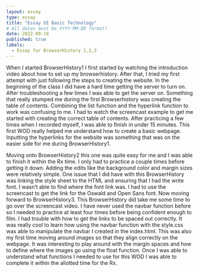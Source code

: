 ```yaml
---
layout: essay
type: essay
title: "Essay UI Basic Technology"
# All dates must be YYYY-MM-DD format!
date: 2022-09-18
published: true
labels:
  - Essay for BrowserHistory 1,2,3
---
```

When I started BrowserHistory1 I first started by watching the introduction video about how to set up my browserhistory. After that, I tried my first attempt with just following the steps to creating the website. In the beginning of the class I did have a hard time getting the server to turn on. After troubleshooting a few times I was able to get the server on. Something that really stumped me during the first Browserhistory was creating the table of contents. Combining the list function and the hyperlink function to work was confusing to me. I had to watch the screencast example to get me started with creating the correct table of contents. After practicing a few times when I recorded myself, I was able to finish in under 15 minutes. This first WOD really helped me understand how to create a basic webpage. Inputting the hyperlinks for the website was something that was on the easier side for me during BrowserHistory1. 

Moving onto BrowserHistory2 this one was quite easy for me and I was able to finish it within the Rx time. I only had to practice a couple times before getting it down. Adding the edits like the background color and margin sizes were relatively simple. One issue that I did have with this BrowserHistory was linking the style sheet to the HTML and ensuring that I had the write font. I wasn’t able to find where the font link was. I had to use the screencast to get the link for the Oswald and Open Sans font. Now moving forward to BrowserHistory3. This BrowserHistory did take me some time to go over the screencast video. I have never used the navbar function before so I needed to practice at least four times before being confident enough to film. I had trouble with how to get the links to be spaced out correctly. It was really cool to learn how using the navbar function with the style.css was able to manipulate the navbar I created in the index.html. This was also my first time moving around images so that they align correctly on the webpage. It was interesting to play around with the margin spaces and how to define where the images go using the float function. Once I was able to understand what functions I needed to use for this WOD I was able to complete it within the allotted time for the Rx.

